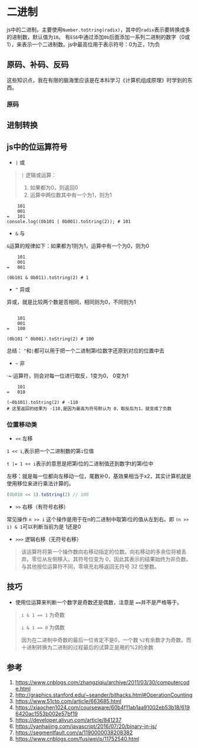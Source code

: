 # 二进制

js中的二进制，主要使用`Number.toString(radix)`，其中的`radix`表示要转换成多的进制数，默认值为`10`。
有`ES6`中通过添加`0b`后面添加一系列二进制的数字（0或1），来表示一个二进制数。js中最高位用于表示符号：0为正，1为负

## 原码、补码、反码

这些知识点，我在有限的脑海里应该是在本科学习《计算机组成原理》时学到的东西。

### 原码


## 进制转换

## js中的位运算符号

- `|` 或

> `|` 逻辑或运算：
>
> 1. 如果都为0，则返回0
> 2. 运算中两位数其中有一个为1，则为1

```shell
    101
    001
=   101 
console.log((0b101 | 0b001).toString(2)); # 101
```

- `&` 与

`&`运算的规律如下：如果都为1则为1，运算中有一个为0，则为0

``` shell
    101
    001
=   001

(0b101 & 0b011).toString(2) # 1
```

- `^` 异或

异或，就是比较两个数是否相同，相同则为0，不同则为1

```shell

    101
    001
=   100

(0b101 ^ 0b001).toString(2) # 100
```

总结： `^`和`|`都可以用于把一个二进制第i位数字还原到对应的位置中去

- `~` 非

·~·运算符，则会对每一位进行取反，1变为0， 0变为1

```shell
    101
=   010

(~0b101).toString(2) # -110
# 这里返回的结果为 -110,是因为最高为符号默认为 0，取反后为1，就变成了负数
```

### 位置移动类

- `<<` 左移

`1 << i`,表示把一个二进制数的第`i`位值

`t |= 1 << i`表示的意思是把第i位的二进制值还到数字t的第i位中

左移：就是每一位都向左移动一位，尾数补0，基效果相当于x2，其实计算机就是使用移位来进行乘法计算的。

```ts
(0b010 << 1).toString(2) // 100
```


- `>>` 右移（有符号右移）

常见操作 `n >> i` 这个操作是用于在n的二进制中取第i位的值从左到右。即 `(n >> i) & 1`可以判断当前为是 1还是0

- `>>>` 逻辑右移（无符号右移）

> 该运算符将第一个操作数向右移动指定的位数。向右移动的多余位将被丢弃。零位从左侧移入。其符号位变为 0，因此其表示的结果始终为非负数。与其他按位运算符不同，零填充右移返回无符号 32 位整数。


## 技巧

- 使用位运算来判断一个数字是奇数还是偶数，注意是 `==`并不是严格等于。
  
> `i & 1 == 1` 为奇数
>
> `i & 1 == 0` 为偶数
>
> 因为在二进制中奇数的最后一位肯定不是0，一个数 `%2`有余数才为奇数。而十进制转换为二进制的过程最后的试算正是用的%2的余数

## 参考

1. <https://www.cnblogs.com/zhangziqiu/archive/2011/03/30/computercode.html>
2. <http://graphics.stanford.edu/~seander/bithacks.html#OperationCounting>
3. <https://www.51cto.com/article/663685.html>
4. <https://xiaochen1024.com/courseware/60b4f11ab1aa91002eb53b18/6196420ac1553b002e57bf19>
5. <https://developer.aliyun.com/article/841237>
6. <https://yanhaijing.com/javascript/2016/07/20/binary-in-js/>
7. <https://segmentfault.com/a/1190000038208382>
8. <https://www.cnblogs.com/fusiwei/p/11752540.html>
